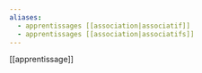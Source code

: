 ```yaml
---
aliases:
  - apprentissages [[association|associatif]]
  - apprentissages [[association|associatifs]]
---
```

[[apprentissage]]
